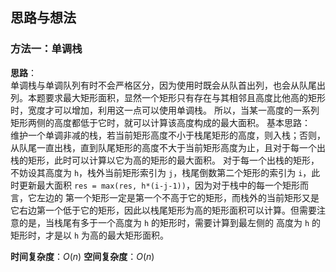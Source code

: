 ## 思路与想法
### 方法一：单调栈
**思路**：  
单调栈与单调队列有时不会严格区分，因为使用时既会从队首出列，也会从队尾出列。本题要求最大矩形面积，显然一个矩形只有存在与其相邻且高度比他高的矩形时，宽度才可以增加，利用这一点可以使用单调栈。
所以，当某一高度的一系列矩形两侧的高度都低于它时，就可以计算该高度构成的最大面积。
基本思路：  
维护一个单调非减的栈，若当前矩形高度不小于栈尾矩形的高度，则入栈；否则，从队尾一直出栈，直到队尾矩形的高度不大于当前矩形高度为止，且对于每一个出栈的矩形，此时可以计算以它为高的矩形的最大面积。
对于每一个出栈的矩形，不妨设其高度为 `h`，栈外当前矩形索引为 `j`，栈尾倒数第二个矩形的索引为 `i`，此时更新最大面积 `res = max(res, h*(i-j-1))`，因为对于栈中的每一个矩形而言，它左边的
第一个矩形一定是第一个不高于它的矩形，而栈外的当前矩形又是它右边第一个低于它的矩形，因此以栈尾矩形为高的矩形面积可以计算。但需要注意的是，当栈尾有多于一个高度为 `h` 的矩形时，需要计算到最左侧的
高度为 `h` 的矩形时，才是以 `h` 为高的最大矩形面积。

**时间复杂度**：*O*(*n*)
**空间复杂度**：*O*(*n*)
